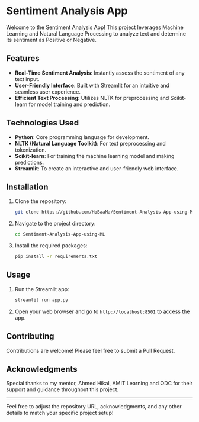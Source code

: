 # Sentiment Analysis App

Welcome to the Sentiment Analysis App! This project leverages Machine Learning and Natural Language Processing to analyze text and determine its sentiment as Positive or Negative.

## Features

- **Real-Time Sentiment Analysis**: Instantly assess the sentiment of any text input.
- **User-Friendly Interface**: Built with Streamlit for an intuitive and seamless user experience.
- **Efficient Text Processing**: Utilizes NLTK for preprocessing and Scikit-learn for model training and prediction.

## Technologies Used

- **Python**: Core programming language for development.
- **NLTK (Natural Language Toolkit)**: For text preprocessing and tokenization.
- **Scikit-learn**: For training the machine learning model and making predictions.
- **Streamlit**: To create an interactive and user-friendly web interface.

## Installation

1. Clone the repository:
   ```bash
   git clone https://github.com/HoBaaMa/Sentiment-Analysis-App-using-ML.git
   ```
2. Navigate to the project directory:
   ```bash
   cd Sentiment-Analysis-App-using-ML
   ```
3. Install the required packages:
   ```bash
   pip install -r requirements.txt
   ```

## Usage

1. Run the Streamlit app:
   ```bash
   streamlit run app.py
   ```
2. Open your web browser and go to `http://localhost:8501` to access the app.

## Contributing

Contributions are welcome! Please feel free to submit a Pull Request.

## Acknowledgments

Special thanks to my mentor, Ahmed Hikal, AMIT Learning and ODC for their support and guidance throughout this project.

---

Feel free to adjust the repository URL, acknowledgments, and any other details to match your specific project setup!
